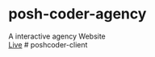 ﻿# posh-coder-agency
A interactive agency Website
<br/>
[Live](https://poshcoder.vercel.app/)
#   p o s h c o d e r - c l i e n t  
 